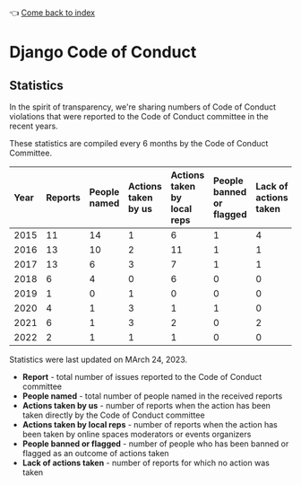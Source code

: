 :point_left: [Come back to index](README.md)

# Django Code of Conduct

## Statistics

In the spirit of transparency, we're sharing numbers of Code of Conduct
violations that were reported to the Code of Conduct committee in the recent
years.

These statistics are compiled every 6 months by the Code of Conduct Committee.

| Year | Reports | People named | Actions taken by us | Actions taken by local reps | People banned or flagged      | Lack of actions taken |
|:-----|:--------|:-------------|:--------------------|:----------------------------|:------------------------------|:----------------------|
| 2015 | 11      | 14           | 1                   | 6                           | 1                             | 4                     |
| 2016 | 13      | 10           | 2                   | 11                          | 1                             | 1                     |
| 2017 | 13      | 6            | 3                   | 7                           | 1                             | 1                     |
| 2018 | 6       | 4            | 0                   | 6                           | 0                             | 0                     |
| 2019 | 1       | 0            | 1                   | 0                           | 0                             | 0                     |
| 2020 | 4       | 1            | 3                   | 1                           | 1                             | 0                     |
| 2021 | 6       | 1            | 3                   | 2                           | 0                             | 2                     |
| 2022 | 2       | 1            | 1                   | 1                           | 0                             | 0                     |

Statistics were last updated on MArch 24, 2023.

- __Report__ - total number of issues reported to the Code of Conduct committee
- __People named__ - total number of people named in the received reports
- __Actions taken by us__ - number of reports when the action has been taken
directly by the Code of Conduct committee
- __Actions taken by local reps__ - number of reports when the action has been
 taken by online spaces moderators or events organizers
- __People banned or flagged__ - number of people who has been banned
 or flagged as an outcome of actions taken
- __Lack of actions taken__ - number of reports for which no action was taken
